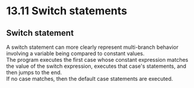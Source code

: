 # 13.11 Switch statements

## Switch statement
A switch statement can more clearly represent multi-branch behavior involving a variable being compared to constant values.   
The program executes the first case whose constant expression matches the value of the switch expression, executes that case's statements, and then jumps to the end.   
If no case matches, then the default case statements are executed.   
